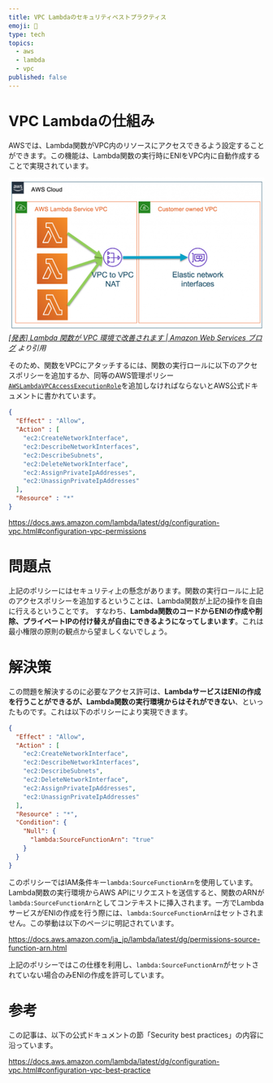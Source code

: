 ```yaml
---
title: VPC Lambdaのセキュリティベストプラクティス
emoji: 🔌
type: tech
topics:
  - aws
  - lambda
  - vpc
published: false
---
```


# VPC Lambdaの仕組み

AWSでは、Lambda関数がVPC内のリソースにアクセスできるよう設定することができます。この機能は、Lambda関数の実行時にENIをVPC内に自動作成することで実現されています。

![VPC Lambdaのアーキテクチャ](/images/lambda-vpc-security/architecture.png)
*[[発表] Lambda 関数が VPC 環境で改善されます | Amazon Web Services ブログ](https://aws.amazon.com/jp/blogs/news/announcing-improved-vpc-networking-for-aws-lambda-functions/) より引用*

そのため、関数をVPCにアタッチするには、関数の実行ロールに以下のアクセスポリシーを追加するか、同等のAWS管理ポリシー[`AWSLambdaVPCAccessExecutionRole`](https://docs.aws.amazon.com/ja_jp/aws-managed-policy/latest/reference/AWSLambdaVPCAccessExecutionRole.html)を追加しなければならないとAWS公式ドキュメントに書かれています。

```json
{
  "Effect" : "Allow",
  "Action" : [
    "ec2:CreateNetworkInterface",
    "ec2:DescribeNetworkInterfaces",
    "ec2:DescribeSubnets",
    "ec2:DeleteNetworkInterface",
    "ec2:AssignPrivateIpAddresses",
    "ec2:UnassignPrivateIpAddresses"
  ],
  "Resource" : "*"
}
```

https://docs.aws.amazon.com/lambda/latest/dg/configuration-vpc.html#configuration-vpc-permissions

# 問題点

上記のポリシーにはセキュリティ上の懸念があります。関数の実行ロールに上記のアクセスポリシーを追加するということは、Lambda関数が上記の操作を自由に行えるということです。
すなわち、**Lambda関数のコードからENIの作成や削除、プライベートIPの付け替えが自由にできるようになってしまいます**。これは最小権限の原則の観点から望ましくないでしょう。

# 解決策

この問題を解決するのに必要なアクセス許可は、**LambdaサービスはENIの作成を行うことができるが、Lambda関数の実行環境からはそれができない**、といったものです。これは以下のポリシーにより実現できます。

```json
{
  "Effect" : "Allow",
  "Action" : [
    "ec2:CreateNetworkInterface",
    "ec2:DescribeNetworkInterfaces",
    "ec2:DescribeSubnets",
    "ec2:DeleteNetworkInterface",
    "ec2:AssignPrivateIpAddresses",
    "ec2:UnassignPrivateIpAddresses"
  ],
  "Resource" : "*",
  "Condition": {
    "Null": {
      "lambda:SourceFunctionArn": "true"
    }
  }
}
```

このポリシーではIAM条件キー`lambda:SourceFunctionArn`を使用しています。
Lambda関数の実行環境からAWS APIにリクエストを送信すると、関数のARNが`lambda:SourceFunctionArn`としてコンテキストに挿入されます。一方でLambdaサービスがENIの作成を行う際には、`lambda:SourceFunctionArn`はセットされません。この挙動は以下のページに明記されています。

https://docs.aws.amazon.com/ja_jp/lambda/latest/dg/permissions-source-function-arn.html

上記のポリシーではこの仕様を利用し、`lambda:SourceFunctionArn`がセットされていない場合のみENIの作成を許可しています。

# 参考

この記事は、以下の公式ドキュメントの節「Security best practices」の内容に沿っています。

https://docs.aws.amazon.com/lambda/latest/dg/configuration-vpc.html#configuration-vpc-best-practice
